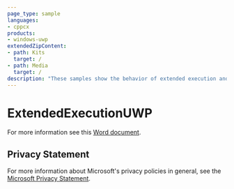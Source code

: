 ```yaml
---
page_type: sample
languages:
- cppcx
products:
- windows-uwp
extendedZipContent:
- path: Kits
  target: /
- path: Media
  target: /
description: "These samples show the behavior of extended execution and the events that are related to extended execution in a Universal Windows Platform (UWP) app."
---
```


# ExtendedExecutionUWP

For more information see this [Word document](https://github.com/microsoft/Xbox-ATG-Samples/blob/master/UWPSamples/System/ExtendedExecutionUWP/Readme.docx).

## Privacy Statement

For more information about Microsoft's privacy policies in general, see the [Microsoft Privacy Statement](https://privacy.microsoft.com/en-us/privacystatement/).
